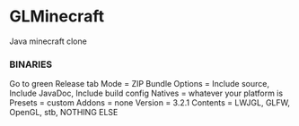 # GLMinecraft
Java minecraft clone

### BINARIES
Go to green Release tab
Mode = ZIP Bundle
Options = Include source, Include JavaDoc, Include build config
Natives = whatever your platform is
Presets = custom
Addons = none
Version = 3.2.1
Contents = LWJGL, GLFW, OpenGL, stb, NOTHING ELSE
